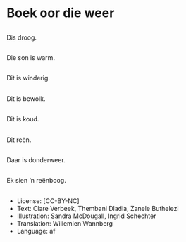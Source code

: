 # Boek oor die weer

##
Dis droog.

##
Die son is warm.

##
Dit is winderig.

##
Dit is bewolk.

##
Dit is koud.

##
Dit reën.

##
Daar is donderweer.

##
Ek sien ‘n reënboog.

##
* License: [CC-BY-NC]
* Text: Clare Verbeek, Thembani Dladla, Zanele Buthelezi
* Illustration: Sandra McDougall, Ingrid Schechter
* Translation: Willemien Wannberg
* Language: af
